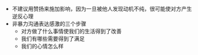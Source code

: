 - 不建议用赞扬来施加影响，因为一旦被他人发现动机不纯，很可能使对方产生逆反心理
- 非暴力沟通表达感激的三个步骤
  - 对方做了什么事情使我们的生活得到了改善
  - 我们有哪些需要得到了满足
  - 我们的心情怎么样